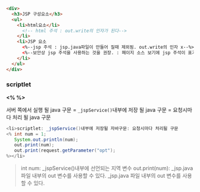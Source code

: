 ```html
<div>
  <h3>JSP 구성요소</h3>
  <ul>
    <li>html요소</li>
      <!-- html 주석 : out.write의 인자가 된다-->
    </li>
    <li>JSP 요소
      <%--jsp 주석 : jsp.java파일이 만들어 질때 제외됨. out.write의 인자 x--%>
      <%--보안상 jsp 주석을 사용하는 것을 권장. : 페이지 소스 보기에 jsp 주석이 표기되지 않음--%>
    </li>
  </ul>
</div>
```

### scriptlet
**<% %>**

서버 쪽에서 실행 될 java 구문
= `_jspService()`내부에 저장 될 java 구문
= 요청시마다 처리 될 java 구문

```java
<li>scriptlet: _jspService()내부에 저장될 자바구문: 요청시마다 처리될 구문
<% int num = 1;
   System.out.println(num);
   out.print(num);
   out.print(request.getParameter("opt");
%></li>
```

>int num: _jspService()내부에 선언되는 지역 변수
>out.print(num): _jsp.java 파일 내부의 out 변수를 사용할 수 있다.
>_jsp.java 파일 내부의 out 변수를 사용할 수 있다.
<!--stackedit_data:
eyJoaXN0b3J5IjpbLTUzMzE3OTkxNSwtMjA1MDQwMjUwMSwxOD
AwMTkzMzg2XX0=
-->